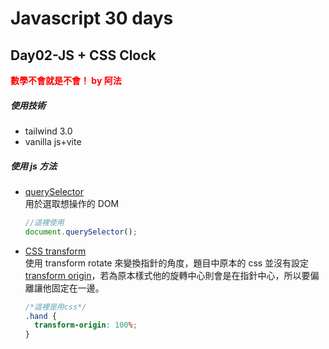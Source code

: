# Javascript 30 days

## Day02-JS + CSS Clock

**<font color=red>數學不會就是不會！ by 阿法</font>**

##### 使用技術

- tailwind 3.0
- vanilla js+vite

##### 使用 js 方法

- [querySelector](https://developer.mozilla.org/zh-TW/docs/Web/API/Document/querySelector)<br>
  用於選取想操作的 DOM
  ```js
  //這裡使用
  document.querySelector();
  ```
- [CSS transform](https://developer.mozilla.org/zh-TW/docs/Web/CSS/transform)<br>
  使用 transform rotate 來變換指針的角度，題目中原本的 css 並沒有設定 [transform origin](https://developer.mozilla.org/zh-TW/docs/Web/CSS/transform-origin)，若為原本樣式他的旋轉中心則會是在指針中心，所以要偏離讓他固定在一邊。
  ```css
  /*這裡是用css*/
  .hand {
    transform-origin: 100%;
  }
  ```
